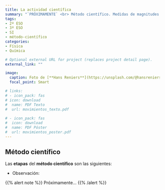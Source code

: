 ```yaml
---
title: La actividad científica
summary: "`PRÓXIMAMENTE` <br> Método científico. Medidas de magnitudes. SI. Notación científica."
tags:
- 2º ESO
- 3º ESO
- SI
- método-científico
categories:
- Física
- Química

# Optional external URL for project (replaces project detail page).
external_link: ""

image:
  caption: Foto de [**Hans Reniers**](https://unsplash.com/@hansreniers) en [Unsplash](https://unsplash.com)
  focal_point: Smart

# links:
# - icon_pack: fas
# icon: download
#  name: PDF Texto
#  url: movimientos_texto.pdf
  
# - icon_pack: fas
#  icon: download
#  name: PDF Póster
#  url: movimientos_poster.pdf  
---
```


## Método científico

Las **etapas** del **método científico** son las siguientes:

- Observación: 

{{% alert note %}}
Próximamente...
{{% /alert %}}